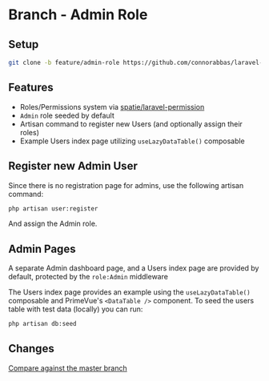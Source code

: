 # Branch - Admin Role

## Setup

```bash
git clone -b feature/admin-role https://github.com/connorabbas/laravel-primevue-starter-kit.git
```

## Features

-   Roles/Permissions system via [spatie/laravel-permission](https://spatie.be/docs/laravel-permission/v6/introduction)
-   `Admin` role seeded by default
-   Artisan command to register new Users (and optionally assign their roles)
-   Example Users index page utilizing `useLazyDataTable()` composable

## Register new Admin User

Since there is no registration page for admins, use the following artisan command:

```bash
php artisan user:register
```

And assign the Admin role.

## Admin Pages

A separate Admin dashboard page, and a Users index page are provided by default, protected by the `role:Admin` middleware

The Users index page provides an example using the `useLazyDataTable()` composable and PrimeVue's `<DataTable />` component. To seed the users table with test data (locally) you can run:

```bash
php artisan db:seed
```

## Changes

[Compare against the master branch](https://github.com/connorabbas/laravel-primevue-starter-kit/compare/master...feature/admin-role)
